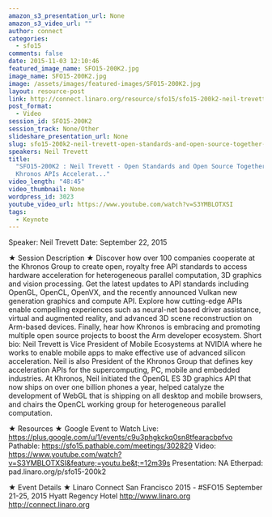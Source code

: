 ```yaml
---
amazon_s3_presentation_url: None
amazon_s3_video_url: ""
author: connect
categories:
  - sfo15
comments: false
date: 2015-11-03 12:10:46
featured_image_name: SFO15-200K2.jpg
image_name: SFO15-200K2.jpg
image: /assets/images/featured-images/SFO15-200K2.jpg
layout: resource-post
link: http://connect.linaro.org/resource/sfo15/sfo15-200k2-neil-trevett-open-standards-and-open-source-together-how-khronos-apis-accelerat/
post_format:
  - Video
session_id: SFO15-200K2
session_track: None/Other
slideshare_presentation_url: None
slug: sfo15-200k2-neil-trevett-open-standards-and-open-source-together-how-khronos-apis-accelerat
speakers: Neil Trevett
title:
  "SFO15-200K2 : Neil Trevett - Open Standards and Open Source Together - How
  Khronos APIs Accelerat..."
video_length: "48:45"
video_thumbnail: None
wordpress_id: 3023
youtube_video_url: https://www.youtube.com/watch?v=S3YMBLOTXSI
tags:
  - Keynote
---
```


Speaker: Neil Trevett
Date: September 22, 2015

★ Session Description ★
Discover how over 100 companies cooperate at the Khronos Group to create open, royalty free API standards to access hardware acceleration for heterogeneous parallel computation, 3D graphics and vision processing. Get the latest updates to API standards including OpenGL, OpenCL, OpenVX, and the recently announced Vulkan new generation graphics and compute API. Explore how cutting-edge APIs enable compelling experiences such as neural-net based driver assistance, virtual and augmented reality, and advanced 3D scene reconstruction on Arm-based devices. Finally, hear how Khronos is embracing and promoting multiple open source projects to boost the Arm developer ecosystem.
Short bio: Neil Trevett is Vice President of Mobile Ecosystems at NVIDIA where he works to enable mobile apps to make effective use of advanced silicon acceleration. Neil is also President of the Khronos Group that defines key acceleration APIs for the supercomputing, PC, mobile and embedded industries. At Khronos, Neil initiated the OpenGL ES 3D graphics API that now ships on over one billion phones a year, helped catalyze the development of WebGL that is shipping on all desktop and mobile browsers, and chairs the OpenCL working group for heterogeneous parallel computation.

★ Resources ★
Google Event to Watch Live: https://plus.google.com/u/1/events/c9u3phgkckq0sn8tfearacbpfvo
Pathable: https://sfo15.pathable.com/meetings/302829
Video: https://www.youtube.com/watch?v=S3YMBLOTXSI&feature;=youtu.be&t;=12m39s
Presentation: NA
Etherpad: pad.linaro.org/p/sfo15-200k2

★ Event Details ★
Linaro Connect San Francisco 2015 - #SFO15
September 21-25, 2015
Hyatt Regency Hotel
http://www.linaro.org
http://connect.linaro.org
